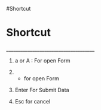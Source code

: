 #Shortcut

<h1> Shortcut </h1>
_____________________________________

1. a or A :
For open Form 

2. + for open Form

3. Enter For Submit Data

4. Esc for cancel